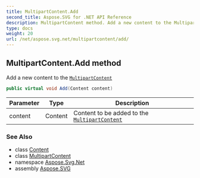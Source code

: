 ```yaml
---
title: MultipartContent.Add
second_title: Aspose.SVG for .NET API Reference
description: MultipartContent method. Add a new content to the MultipartContent
type: docs
weight: 20
url: /net/aspose.svg.net/multipartcontent/add/
---
```

## MultipartContent.Add method

Add a new content to the [`MultipartContent`](../)

```csharp
public virtual void Add(Content content)
```

| Parameter | Type | Description |
| --- | --- | --- |
| content | Content | Content to be added to the [`MultipartContent`](../) |

### See Also

* class [Content](../../content/)
* class [MultipartContent](../)
* namespace [Aspose.Svg.Net](../../multipartcontent/)
* assembly [Aspose.SVG](../../../)
